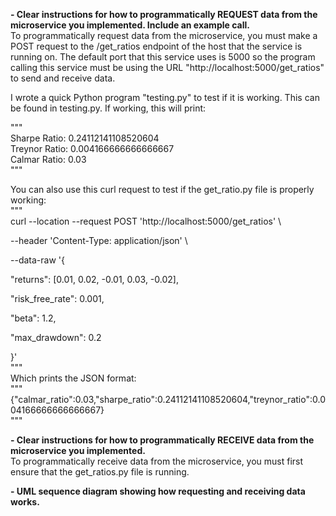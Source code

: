 
 **- Clear instructions for how to programmatically REQUEST data from the microservice you implemented. Include an example call.**   
To programmatically request data from the microservice, you must make a POST request to the /get_ratios endpoint of the host that the service is running on. The default port that this service uses is 5000 so the program calling this service must be using the URL "http://localhost:5000/get_ratios" to send and receive data.

I wrote a quick Python program "testing.py" to test if it is working. This can be found in testing.py. If working, this will print:   

"""   
Sharpe Ratio:  0.24112141108520604   
Treynor Ratio:  0.004166666666666667   
Calmar Ratio:  0.03   
"""   

You can also use this curl request to test if the get_ratio.py file is properly working:   
"""     
curl --location --request POST 'http://localhost:5000/get_ratios' \

--header 'Content-Type: application/json' \

--data-raw '{

   "returns": [0.01, 0.02, -0.01, 0.03, -0.02],

   "risk_free_rate": 0.001,

   "beta": 1.2,

   "max_drawdown": 0.2

}'   
"""    
Which prints the JSON format:   
"""   
{"calmar_ratio":0.03,"sharpe_ratio":0.24112141108520604,"treynor_ratio":0.004166666666666667}   
"""   

**- Clear instructions for how to programmatically RECEIVE data from the microservice you implemented.**   
To programmatically receive data from the microservice, you must first ensure that the get_ratios.py file is running.   


 **- UML sequence diagram showing how requesting and receiving data works.**   
    
